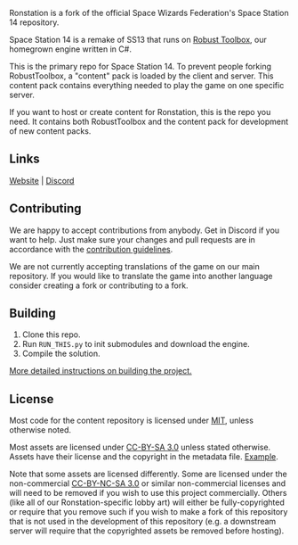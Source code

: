 Ronstation is a fork of the official Space Wizards Federation's Space Station 14 repository.

Space Station 14 is a remake of SS13 that runs on [Robust Toolbox](https://github.com/space-wizards/RobustToolbox), our homegrown engine written in C#.

This is the primary repo for Space Station 14. To prevent people forking RobustToolbox, a "content" pack is loaded by the client and server. This content pack contains everything needed to play the game on one specific server.

If you want to host or create content for Ronstation, this is the repo you need. It contains both RobustToolbox and the content pack for development of new content packs.

## Links

[Website](http://ronstation.wikidot.com/) | [Discord](https://discord.gg/q9vm8tfxc9)

## Contributing

We are happy to accept contributions from anybody. Get in Discord if you want to help.
Just make sure your changes and pull requests are in accordance with the [contribution guidelines](https://docs.spacestation14.com/en/general-development/codebase-info/pull-request-guidelines.html).

We are not currently accepting translations of the game on our main repository. If you would like to translate the game into another language consider creating a fork or contributing to a fork.

## Building

1. Clone this repo.
2. Run `RUN_THIS.py` to init submodules and download the engine.
3. Compile the solution.

[More detailed instructions on building the project.](https://docs.spacestation14.com/en/general-development/setup.html)

## License

Most code for the content repository is licensed under [MIT](https://github.com/space-wizards/space-station-14/blob/master/LICENSE.TXT), unless otherwise noted.

Most assets are licensed under [CC-BY-SA 3.0](https://creativecommons.org/licenses/by-sa/3.0/) unless stated otherwise. Assets have their license and the copyright in the metadata file. [Example](https://github.com/space-wizards/space-station-14/blob/master/Resources/Textures/Objects/Tools/crowbar.rsi/meta.json).

Note that some assets are licensed differently. Some are licensed under the non-commercial [CC-BY-NC-SA 3.0](https://creativecommons.org/licenses/by-nc-sa/3.0/) or similar non-commercial licenses and will need to be removed if you wish to use this project commercially. Others (like all of our Ronstation-specific lobby art) will either be fully-copyrighted or require that you remove such if you wish to make a fork of this repository that is not used in the development of this repository (e.g. a downstream server will require that the copyrighted assets be removed before hosting).
